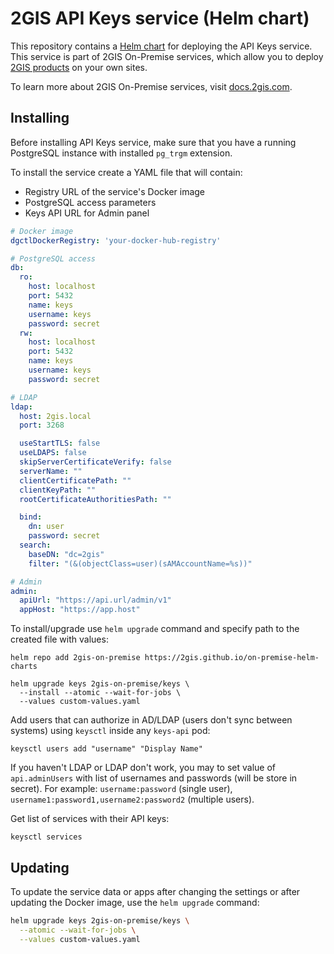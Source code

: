 # 2GIS API Keys service (Helm chart)

This repository contains a [Helm chart](https://helm.sh/docs/topics/charts/) for deploying the API Keys service. This
service is part of 2GIS On-Premise services, which allow you to deploy [2GIS products](https://dev.2gis.com/) on your
own sites.

To learn more about 2GIS On-Premise services, visit [docs.2gis.com](https://docs.2gis.com/en/on-premise/overview).

## Installing

Before installing API Keys service, make sure that you have a running PostgreSQL instance with installed `pg_trgm`
extension.

To install the service create a YAML file that will contain:

- Registry URL of the service's Docker image
- PostgreSQL access parameters
- Keys API URL for Admin panel

```yaml
# Docker image
dgctlDockerRegistry: 'your-docker-hub-registry'

# PostgreSQL access
db:
  ro:
    host: localhost
    port: 5432
    name: keys
    username: keys
    password: secret
  rw:
    host: localhost
    port: 5432
    name: keys
    username: keys
    password: secret

# LDAP
ldap:
  host: 2gis.local
  port: 3268

  useStartTLS: false
  useLDAPS: false
  skipServerCertificateVerify: false
  serverName: ""
  clientCertificatePath: ""
  clientKeyPath: ""
  rootCertificateAuthoritiesPath: ""

  bind:
    dn: user
    password: secret
  search:
    baseDN: "dc=2gis"
    filter: "(&(objectClass=user)(sAMAccountName=%s))"

# Admin
admin:
  apiUrl: "https://api.url/admin/v1"
  appHost: "https://app.host"
```

To install/upgrade use `helm upgrade` command and specify path to the created file with values:

```shell
helm repo add 2gis-on-premise https://2gis.github.io/on-premise-helm-charts

helm upgrade keys 2gis-on-premise/keys \
  --install --atomic --wait-for-jobs \
  --values custom-values.yaml 
```

Add users that can authorize in AD/LDAP (users don't sync between systems) using `keysctl` inside any `keys-api` pod:

```shell
keysctl users add "username" "Display Name"
```

If you haven't LDAP or LDAP don't work, you may to set value of `api.adminUsers`
with list of usernames and passwords (will be store in secret). For example: `username:password` (single user),
`username1:password1,username2:password2` (multiple users).

Get list of services with their API keys:

```shell
keysctl services
```

## Updating

To update the service data or apps after changing the settings or after updating the Docker image, use
the `helm upgrade` command:

```bash
helm upgrade keys 2gis-on-premise/keys \
  --atomic --wait-for-jobs \
  --values custom-values.yaml
```
